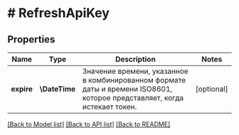 # # RefreshApiKey

## Properties

Name | Type | Description | Notes
------------ | ------------- | ------------- | -------------
**expire** | **\DateTime** | Значение времени, указанное в комбинированном формате даты и времени ISO8601, которое представляет, когда истекает токен. | [optional]

[[Back to Model list]](../../README.md#models) [[Back to API list]](../../README.md#endpoints) [[Back to README]](../../README.md)
